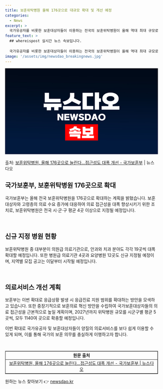 ```yaml
---
title: 보훈위탁병원 올해 176곳으로 대규모 확대 및 개선 예정
categories:
  - News
excerpt: >
  국가유공자를 비롯한 보훈대상자들이 이용하는 전국의 보훈위탁병원이 올해 역대 최대 규모로 신규 지정돼 의료 접…
feature_text: >
  ## whereispost 실시간 뉴스 속보입니다.

  국가유공자를 비롯한 보훈대상자들이 이용하는 전국의 보훈위탁병원이 올해 역대 최대 규모로 신규 지정돼 의료 접…
image: '/assets/img/newsdao_breakingnews.jpg'
---
```


![뉴스다오 속보](/assets/img/newsdao_breakingnews.jpg)

<p>출처: <a href="https://newsdao.kr/3497" rel="dofollow">보훈위탁병원, 올해 176곳으로 늘린다…접근성도 대폭 개선 - 국가보훈부</a> | 뉴스다오</p>

<h2 data-ke-size="size26">국가보훈부, 보훈위탁병원 176곳으로 확대</h2>
국가보훈부는 올해 전국 보훈위탁병원을 176곳으로 확대하는 계획을 밝혔습니다. 보훈 대상자와 고령층의 의료 수요 증가에 대응하여 의료 접근성을 대폭 향상시키기 위한 조치로, 보훈위탁병원은 전국 시·군·구 평균 4곳 이상으로 지정될 예정입니다.

<p data-ke-size="size16">&nbsp;</p>

<h2 data-ke-size="size24">신규 지정 병원 현황</h2>
보훈위탁병원 중 대부분이 의원급 의료기관으로, 안과와 치과 분야도 각각 19곳씩 대폭 확대할 예정입니다. 또한 병원급 의료기관 4곳과 요양병원 12곳도 신규 지정될 예정이며, 지역별 모집 공고는 이달부터 시작될 예정입니다.

<p data-ke-size="size16">&nbsp;</p>

<h2 data-ke-size="size24">의료서비스 개선 계획</h2>
보훈부는 이번 확대로 응급상황 발생 시 응급진료 지원 범위를 확대하는 방안을 모색하고 있습니다. 또한 중장기적으로 보훈의료 혁신 방안을 수립하여 국가보훈대상자들의 의료 접근성을 근본적으로 높일 계획이며, 2027년까지 위탁병원 규모를 시군구별 평균 5곳씩, 모두 1140여 곳으로 확충할 예정입니다.

이번 확대로 국가유공자 및 보훈대상자들이 양질의 의료서비스를 보다 쉽게 이용할 수 있게 되며, 이를 통해 국가의 보훈 의무를 충실하게 이행하고자 합니다.

<p data-ke-size="size16">&nbsp;</p>

<table style="width: 100%;" border="1">
<tbody>
<tr>
<td style="text-align: center; height: 17px;"><b>원문 출처</b></td>
</tr>
<tr>
<td style="text-align: center; height: 17px;"><a href="https://newsdao.kr/3497">보훈위탁병원, 올해 176곳으로 늘린다…접근성도 대폭 개선 - 국가보훈부 | 뉴스다오</a></td>
</tr>
</tbody>
</table>
 

원하는 뉴스 찾아보기 👉 <a href="https://newsdao.kr" rel="dofollow">newsdao.kr</a>


